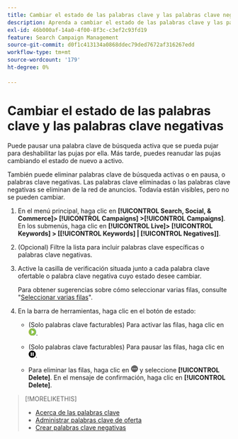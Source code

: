```yaml
---
title: Cambiar el estado de las palabras clave y las palabras clave negativas
description: Aprenda a cambiar el estado de las palabras clave y las palabras clave negativas.
exl-id: 46b000af-14a0-4f00-8f3c-c3ef2c93fd19
feature: Search Campaign Management
source-git-commit: d0f1c413134a0868ddec79ded7672af316267edd
workflow-type: tm+mt
source-wordcount: '179'
ht-degree: 0%

---
```


# Cambiar el estado de las palabras clave y las palabras clave negativas

Puede pausar una palabra clave de búsqueda activa que se pueda pujar para deshabilitar las pujas por ella. Más tarde, puedes reanudar las pujas cambiando el estado de nuevo a activo.

También puede eliminar palabras clave de búsqueda activas o en pausa, o palabras clave negativas. Las palabras clave eliminadas o las palabras clave negativas se eliminan de la red de anuncios. Todavía están visibles, pero no se pueden cambiar.

1. En el menú principal, haga clic en **[!UICONTROL Search, Social, & Commerce]> [!UICONTROL Campaigns] >[!UICONTROL Campaigns]**. En los submenús, haga clic en **[!UICONTROL Live]> [!UICONTROL Keywords] > \[[!UICONTROL Keywords] \| [!UICONTROL Negatives]\]**.

1. (Opcional) Filtre la lista para incluir palabras clave específicas o palabras clave negativas.

1. Active la casilla de verificación situada junto a cada palabra clave ofertable o palabra clave negativa cuyo estado desee cambiar.

   Para obtener sugerencias sobre cómo seleccionar varias filas, consulte &quot;[Seleccionar varias filas](/help/search-social-commerce/common-tasks/navigation-editing-selection/multiple-rows-select.md)&quot;.

1. En la barra de herramientas, haga clic en el botón de estado:

   * (Solo palabras clave facturables) Para activar las filas, haga clic en ![Activar](/help/search-social-commerce/assets/activate.png "Activar").

   * (Solo palabras clave facturables) Para pausar las filas, haga clic en ![Pausar](/help/search-social-commerce/assets/pause.png "Pausar").

   * Para eliminar las filas, haga clic en ![Más](/help/search-social-commerce/assets/more.png "Más") y seleccione **[!UICONTROL Delete]**. En el mensaje de confirmación, haga clic en **[!UICONTROL Delete]**.

>[!MORELIKETHIS]
>
>* [Acerca de las palabras clave](keyword-about.md)
>* [Administrar palabras clave de oferta](keyword-manage.md)
>* [Crear palabras clave negativas](keyword-negative-create.md)
